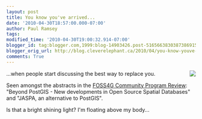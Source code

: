 ```yaml
---
layout: post
title: You know you've arrived...
date: '2010-04-30T18:57:00.000-07:00'
author: Paul Ramsey
tags: 
modified_time: '2010-04-30T19:00:32.914-07:00'
blogger_id: tag:blogger.com,1999:blog-14903426.post-5165663830387386915
blogger_orig_url: http://blog.cleverelephant.ca/2010/04/you-know-youve-arrived.html
comments: True
---
```


[<img src="http://wiki.osgeo.org/images/thumb/d/d6/Foss4g2010_logo.jpg/180px-Foss4g2010_logo.jpg" align="right"/>](http://2010.foss4g.org/)...when people start discussing the best way to replace you.

Seen amongst the abstracts in the [FOSS4G Community Program Review](http://2010.foss4g.org/review): "Beyond PostGIS - New developments in Open Source Spatial Databases" and "JASPA, an alternative to PostGIS". 

Is that a bright shining light? I'm floating above my body...

